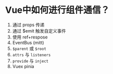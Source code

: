 # Vue中如何进行组件通信？

1. 通过 props 传递
2. 通过 $emit 触发自定义事件
3. 使用 ref+respose
4. EventBus (mitt)
5. `$parent` 或 `$root`
6. `attrs` 与 `listeners`
7. `provide` 与 `inject`
8. Vuex pinia